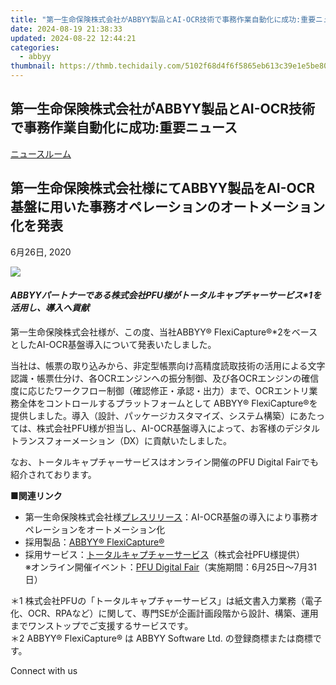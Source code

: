 ```yaml
---
title: "第一生命保険株式会社がABBYY製品とAI-OCR技術で事務作業自動化に成功:重要ニュース"
date: 2024-08-19 21:38:33
updated: 2024-08-22 12:44:21
categories:
  - abbyy
thumbnail: https://thmb.techidaily.com/5102f68d4f6f5865eb613c39e1e5be805ea96bcf031e721bf44a46da711c7234.jpg
---
```


## 第一生命保険株式会社がABBYY製品とAI-OCR技術で事務作業自動化に成功:重要ニュース

[ニュースルーム](https://tools.techidaily.com/abbyy/products/)

## 第一生命保険株式会社様にてABBYY製品をAI-OCR基盤に用いた事務オペレーションのオートメーション化を発表

6月26日, 2020

![](https://content.abbyy.com/-/media/project/abbyy/abbyy/branchtemplates/shutterstock_1272462163_1296-x-729.jpg?h=729&iar=0&w=1296)

#### _ABBYYパートナーである株式会社PFU様がトータルキャプチャーサービス\*1を活用し、導入へ貢献_

第一生命保険株式会社様が、この度、当社ABBYY® FlexiCapture®\*2をベースとしたAI-OCR基盤導入について発表いたしました。

当社は、帳票の取り込みから、非定型帳票向け高精度読取技術の活用による文字認識・帳票仕分け、各OCRエンジンへの振分制御、及び各OCRエンジンの確信度に応じたワークフロー制御（確認修正・承認・出力）まで、OCRエントリ業務全体をコントロールするプラットフォームとして ABBYY® FlexiCapture®を提供しました。導入（設計、パッケージカスタマイズ、システム構築）にあたっては、株式会社PFU様が担当し、AI-OCR基盤導入によって、お客様のデジタルトランスフォーメーション（DX）に貢献いたしました。

なお、トータルキャプチャーサービスはオンライン開催のPFU Digital Fairでも紹介されております。

**■関連リンク**

* 第一生命保険株式会社様[プレスリリース](https://www.dai-ichi-life.co.jp/company/news/pdf/2020%5F028.pdf "第一生命保険株式会社様プレスリリース")：AI-OCR基盤の導入により事務オペレーションをオートメーション化
* 採用製品：[ABBYY® FlexiCapture®](https://tools.techidaily.com/abbyy/products/)
* 採用サービス：[トータルキャプチャーサービス](https://www.pfu.fujitsu.com/si/di/ptcs/ "トータルキャプチャーサービス")（株式会社PFU様提供）  
※オンライン開催イベント：[PFU Digital Fair](https://www.pfu.fujitsu.com/digitalfair2020/ "PFU Digital Fair 2020")（実施期間：6月25日～7月31日）

  
＊1 株式会社PFUの「トータルキャプチャーサービス」は紙文書入力業務（電子化、OCR、RPAなど）に関して、専門SEが企画計画段階から設計、構築、運用までワンストップでご支援するサービスです。  
＊2 ABBYY® FlexiCapture® は ABBYY Software Ltd. の登録商標または商標です。

Connect with us

<ins class="adsbygoogle"
     style="display:block"
     data-ad-format="autorelaxed"
     data-ad-client="ca-pub-7571918770474297"
     data-ad-slot="1223367746"></ins>



<ins class="adsbygoogle"
     style="display:block"
     data-ad-client="ca-pub-7571918770474297"
     data-ad-slot="8358498916"
     data-ad-format="auto"
     data-full-width-responsive="true"></ins>

